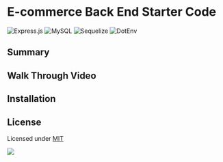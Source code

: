 # E-commerce Back End Starter Code

![Express.js](https://img.shields.io/badge/express.js-%23404d59.svg?style=flat&logo=express&logoColor=%2361DAFB)
![MySQL](https://img.shields.io/badge/mysql-%2300f.svg?style=flat&logo=mysql&logoColor=white)
![Sequelize](https://img.shields.io/badge/Sequelize-52B0E7?style=flat&logo=Sequelize&logoColor=white)
![DotEnv](https://img.shields.io/badge/dotenv-yellow?style=flat)

## Summary

## Walk Through Video

## Installation

## License
  Licensed under [MIT](https://choosealicense.com/licenses/mit) 
  
  ![](https://img.shields.io/badge/license-MIT-blue)